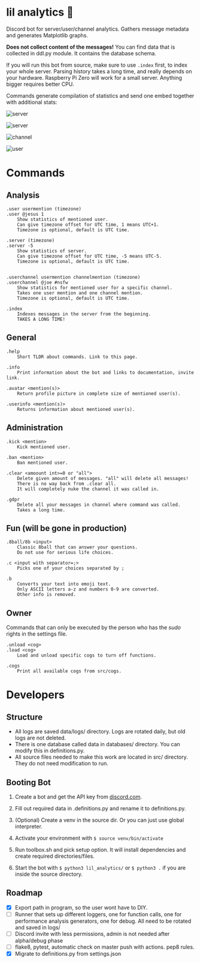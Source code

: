 # lil analytics :robot:
Discord bot for server/user/channel analytics. Gathers message metadata and generates Matplotlib graphs.

**Does not collect content of the messages!** You can find data that is collected in ddl.py module. It contains the database schema.

If you will run this bot from source, make sure to use `.index` first, to index your whole server. Parsing history takes a long time, and really depends on your hardware. Raspberry Pi Zero will work for a small server. Anything bigger requires better CPU.



Commands generate compilation of statistics and send one embed together with additional stats:

![server](data/media/readme/serverinfo.png)

![server](data/media/readme/server.png)

![channel](data/media/readme/channel.png)

![user](data/media/readme/user.png)

# Commands

## Analysis

```
.user usermention (timezone)
.user @jesus 1
	Show statistics of mentioned user.
	Can give timezone offset for UTC time, 1 means UTC+1.
	Timezone is optional, default is UTC time.

.server (timezone)
.server -5
	Show statistics of server.
	Can give timezone offset for UTC time, -5 means UTC-5.
	Timezone is optional, default is UTC time.


.userchannel usermention channelmention (timezone)
.userchannel @joe #nsfw
	Show statistics for mentioned user for a specific channel.
	Takes one user mention and one channel mention.
	Timezone is optional, default is UTC time.
	
.index
	Indexes messages in the server from the beginning.
	TAKES A LONG TIME!
```



## General

```
.help
	Short TLDR about commands. Link to this page.

.info
	Print information about the bot and links to documentation, invite link.
	
.avatar <mention(s)>
	Return profile picture in complete size of mentioned user(s).
	
.userinfo <mention(s)>
	Returns information about mentioned user(s).
```



## Administration

```
.kick <mention>
	Kick mentioned user.

.ban <mention>
	Ban mentioned user.

.clear <amoount int>=0 or "all">
	Delete given amount of messages. "all" will delete all messages!
	There is no way back from .clear all.
    It will completely nuke the channel it was called in.
    
.gdpr
	Delete all your messages in channel where command was called.
	Takes a long time.
```



## Fun (will be gone in production)

```
.8ball/8b <input>
	Classic 8ball that can answer your questions. 
	Do not use for serious life choices.

.c <input with separator=;>
	Picks one of your choices separated by ;
	
.b
	Converts your text into emoji text. 
	Only ASCII letters a-z and numbers 0-9 are converted.
	Other info is removed.
```



## Owner

Commands that can only be executed by the person who has the *sudo* rights in the settings file.

```
.unload <cog>
.load <cog>
	Load and unload specific cogs to turn off functions.

.cogs
	Print all available cogs from src/cogs.
```



# Developers

## Structure

- All logs are saved data/logs/ directory. Logs are rotated daily, but old logs are not deleted.
- There is one database called data in databases/ directory. You can modify this in definitions.py.
- All source files needed to make this work are located in src/ directory. They do not need modification to run.



## Booting Bot

1. Create a bot and get the API key from [discord.com](https://discord.com/developers/applications).

2. Fill out required data in .definitions.py and rename it to definitions.py.

3. (Optional) Create a venv in the source dir. Or you can just use global interpreter.
  1. Activate your environment with `$ source venv/bin/activate`

4. Run toolbox.sh and pick setup option. It will install dependencies and create required directories/files.

8. Start the bot with `$ python3 lil_analytics/` or `$ python3 .` if you are inside the source directory.



## Roadmap

- [x] Export path in program, so the user wont have to DIY.
- [ ] Runner that sets up different loggers, one for function calls, one for performance analysis generators, one for debug. All need to be rotated and saved in logs/
- [ ] Discord invite with less permissions, admin is not needed after alpha/debug phase
- [ ] flake8, pytest, automatic check on master push with actions. pep8 rules.
- [x] Migrate to definitions.py from settings.json
